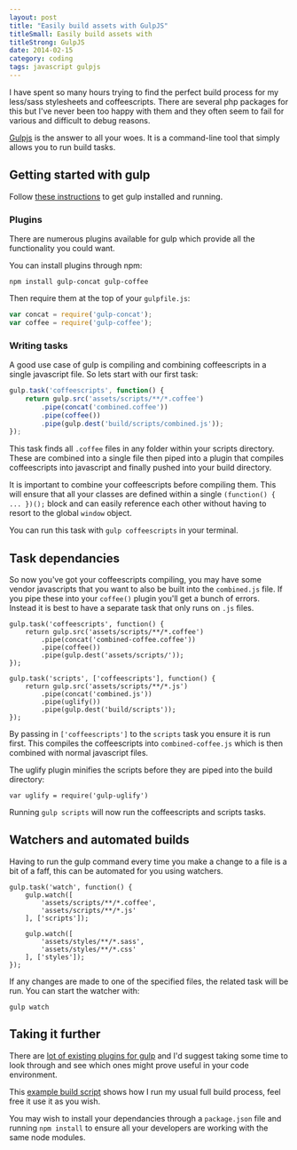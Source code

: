 ```yaml
---
layout: post
title: "Easily build assets with GulpJS"
titleSmall: Easily build assets with
titleStrong: GulpJS
date: 2014-02-15
category: coding
tags: javascript gulpjs
---
```

I have spent so many hours trying to find the perfect build process for my less/sass stylesheets and coffeescripts. There are several php packages for this but I've never been too happy with them and they often seem to fail for various and difficult to debug reasons.

[Gulpjs](http://gulpjs.com) is the answer to all your woes. It is a command-line tool that simply allows you to run build tasks.

<!-- more -->

## Getting started with gulp

Follow [these instructions](https://github.com/gulpjs/gulp/blob/master/docs/getting-started.md#getting-started) to get gulp installed and running.

### Plugins

There are numerous plugins available for gulp which provide all the functionality you could want.

You can install plugins through npm:

```
npm install gulp-concat gulp-coffee
```

Then require them at the top of your <code>gulpfile.js</code>:

```js
var concat = require('gulp-concat');
var coffee = require('gulp-coffee');
```

### Writing tasks

A good use case of gulp is compiling and combining coffeescripts in a single javascript file. So lets start with our first task:

```js
gulp.task('coffeescripts', function() {
    return gulp.src('assets/scripts/**/*.coffee')
        .pipe(concat('combined.coffee'))
        .pipe(coffee())
        .pipe(gulp.dest('build/scripts/combined.js'));
});
```

This task finds all <code>.coffee</code> files in any folder within your scripts directory. These are combined into a single file then piped into a plugin that compiles coffeescripts into javascript and finally pushed into your build directory.

It is important to combine your coffeescripts before compiling them. This will ensure that all your classes are defined within a single <code>(function() { ... })();</code> block and can easily reference each other without having to resort to the global <code>window</code> object.

You can run this task with <code>gulp coffeescripts</code> in your terminal.


## Task dependancies

So now you've got your coffeescripts compiling, you may have some vendor javascripts that you want to also be built into the <code>combined.js</code> file. If you pipe these into your <code>coffee()</code> plugin you'll get a bunch of errors. Instead it is best to have a separate task that only runs on <code>.js</code> files.

```
gulp.task('coffeescripts', function() {
    return gulp.src('assets/scripts/**/*.coffee')
        .pipe(concat('combined-coffee.coffee'))
        .pipe(coffee())
        .pipe(gulp.dest('assets/scripts/'));
});

gulp.task('scripts', ['coffeescripts'], function() {
    return gulp.src('assets/scripts/**/*.js')
        .pipe(concat('combined.js'))
        .pipe(uglify())
        .pipe(gulp.dest('build/scripts'));
});
```

By passing in <code>['coffeescripts']</code> to the <code>scripts</code> task you ensure it is run first. This compiles the coffeescripts into <code>combined-coffee.js</code> which is then combined with normal javascript files.

The uglify plugin minifies the scripts before they are piped into the build directory:

```
var uglify = require('gulp-uglify')
```

Running <code>gulp scripts</code> will now run the coffeescripts and scripts tasks.


## Watchers and automated builds

Having to run the gulp command every time you make a change to a file is a bit of a faff, this can be automated for you using watchers.

```
gulp.task('watch', function() {
    gulp.watch([
        'assets/scripts/**/*.coffee',
        'assets/scripts/**/*.js'
    ], ['scripts']);

    gulp.watch([
        'assets/styles/**/*.sass',
        'assets/styles/**/*.css'
    ], ['styles']);
});
```

If any changes are made to one of the specified files, the related task will be run. You can start the watcher with:

```
gulp watch
```


## Taking it further

There are [lot of existing plugins for gulp](http://gulpjs.com/plugins/) and I'd suggest taking some time to look through and see which ones might prove useful in your code environment.

This [example build script](https://gist.github.com/lsjroberts/8810740) shows how I run my usual full build process, feel free it use it as you wish.

You may wish to install your dependancies through a <code>package.json</code> file and running <code>npm install</code> to ensure all your developers are working with the same node modules.